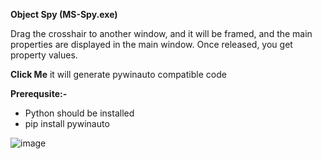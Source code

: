 **Object Spy (MS-Spy.exe)**

Drag the crosshair to another window, and it will be framed, and the main properties are displayed in the main window. Once released, you get property values.

**Click Me** 
it will generate pywinauto compatible code

**Prerequsite:-**
- Python should be installed
- pip install pywinauto

![image](https://user-images.githubusercontent.com/48948089/216432008-9fe91eb1-6a68-4211-8873-fedf65974105.png)



